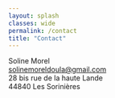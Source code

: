 ```yaml
---
layout: splash
classes: wide
permalink: /contact
title: "Contact"
---
```



Soline Morel<br/>
<a href="mailto:solinemoreldoula@gmail.com">solinemoreldoula@gmail.com</a><br/>
28 bis rue de la haute Lande <br/>
44840 Les Sorinières